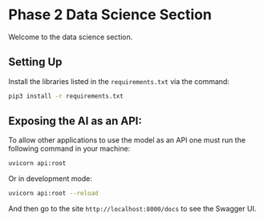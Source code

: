 # Phase 2 Data Science Section

Welcome to the data science section.

## Setting Up
Install the libraries listed in the `requirements.txt` via the command:
```bash
pip3 install -r requirements.txt
```

## Exposing the AI as an API:

To allow other applications to use the model as an API one must run the following command in your machine:
```bash
uvicorn api:root
```

Or in development mode:
```bash
uvicorn api:root --reload
```

And then go to the site `http://localhost:8000/docs` to see the Swagger UI.
